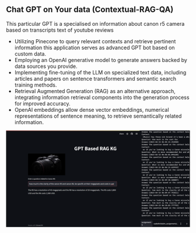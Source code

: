 ##  Chat GPT on Your data (Contextual-RAG-QA)

This particular GPT is a specialised on information about canon r5 camera based on  transcripts text of youtube reviews
* Utilizing Pinecone to query relevant contexts and retrieve pertinent information this application serves as advanced GPT bot based on custom data.
* Employing an OpenAI generative model to generate answers backed by data sources you provide.
* Implementing fine-tuning of the LLM on specialized text data, including articles and papers on sentence transformers and semantic search training methods.
* Retrieval Augmented Generation (RAG) as an alternative approach, integrating information retrieval components into the generation process for improved accuracy.
* OpenAI embeddings allow dense vector embeddings, numerical representations of sentence meaning, to retrieve semantically related information.
  
![Own GPT Model on Product Reviews](download.png)
